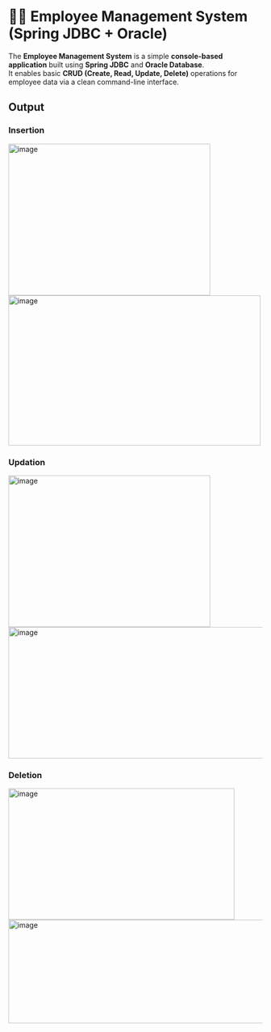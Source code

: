 <h1>👩‍💼 Employee Management System (Spring JDBC + Oracle)</h1>

The **Employee Management System** is a simple **console-based application** built using **Spring JDBC** and **Oracle Database**.  
It enables basic **CRUD (Create, Read, Update, Delete)** operations for employee data via a clean command-line interface.
<h2>Output</h2>
<h3>Insertion</h3>
<img width="400px" height="300px" alt="image" src="https://github.com/user-attachments/assets/3c11052b-4e3d-4350-a54c-a201b9d7258d" />
<img width="500" height="297" alt="image" src="https://github.com/user-attachments/assets/0a73eb16-2696-4b69-9167-a23d98e62164" />
<h3>Updation</h3>
<img width="400" height="300" alt="image" src="https://github.com/user-attachments/assets/6b8e760d-0dca-4761-9dbf-2d89d9e90445" />
<img width="548" height="260" alt="image" src="https://github.com/user-attachments/assets/d6a6174e-e2b0-4cbd-84bf-47dbb3717d53" />
<h3>Deletion</h3>
<img width="448" height="260" alt="image" src="https://github.com/user-attachments/assets/801c7960-65de-48cc-a24a-493a9f6f1334" />
<img width="560" height="205" alt="image" src="https://github.com/user-attachments/assets/bb86eef7-c183-4af6-822d-d53bda8125ba" />


